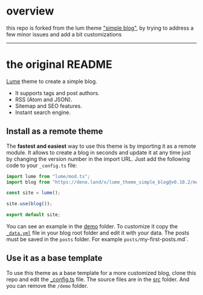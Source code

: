 # overview

this repo is forked from the lum theme ["simple blog"](https://github.com/lumeland/theme-simple-blog/tree/main), by trying to address a few minor issues and add a bit customizations

---

# the original README

[Lume](https://lume.land) theme to create a simple blog.

- It supports tags and post authors.
- RSS (Atom and JSON).
- Sitemap and SEO features.
- Instant search engine.

## Install as a remote theme

The **fastest and easiest** way to use this theme is by importing it as a remote
module. It allows to create a blog in seconds and update it at any time just by
changing the version number in the import URL. Just add the following code to
your `_config.ts` file:

```ts
import lume from "lume/mod.ts";
import blog from "https://deno.land/x/lume_theme_simple_blog@v0.10.2/mod.ts";

const site = lume();

site.use(blog());

export default site;
```

You can see an example in the [demo](./demo) folder. To customize it copy the
[`_data.yml`](./src/_data.yml) file in your blog root folder and edit it with
your data. The posts must be saved in the `posts` folder. For example
`posts/`my-first-posts.md`.

## Use it as a base template

To use this theme as a base template for a more customized blog, clone this repo
and edit the [_config.ts](./_config.ts) file. The source files are in the
[src](./src/) folder. And you can remove the `/demo` folder.
